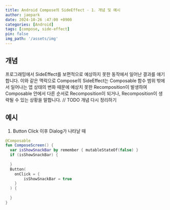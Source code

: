```yaml
---
title: Android Compose의 SideEffect - 1. 개념 및 예시
author: jaepark
date: 2024-10-26 :47:00 +0900
categories: [Android]
tags: [compose, side-effect]
pin: false
img_path: '/assets/img'
---
```

## 개념
프로그래밍에서 SideEffect를 보편적으로 예상하지 못한 동작에서 일어난 결과를 얘기합니다. 이와 같은 맥락으로 Compose의 SideEffect는
Composable 함수 범위 밖에서 일어나는 앱 상태의 변화 때문에 예상치 못한 Recomposition이 발생하여 Composable 안에서 다른 순서로 Recomposition이
되거나, Recomposition이 생략될 수 있는 상황을 말합니다. // TODO 개념 다시 정리하기

## 예시
1. Button Click 이후 Dialog가 나타날 때

```kotlin
@Composable
fun ComposeScreen() { 
  var isShowSnackBar by remember { mutableStateOf(false) }
  if (isShowSnackBar) {
      
  }
  Button(
    onClick = {
        isShowSnackBar = true
    }
  ) {
      
  }
}
```

